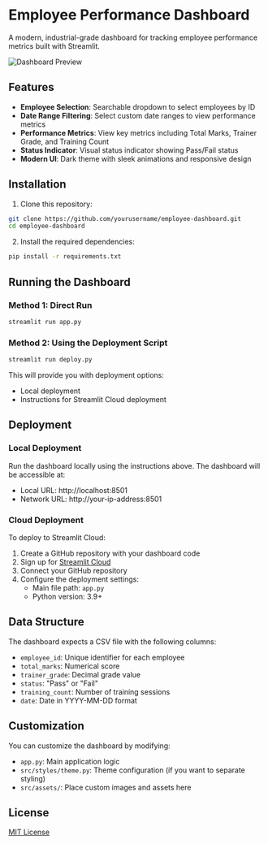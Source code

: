 # Employee Performance Dashboard

A modern, industrial-grade dashboard for tracking employee performance metrics built with Streamlit.

![Dashboard Preview](https://i.imgur.com/example.png)

## Features

- **Employee Selection**: Searchable dropdown to select employees by ID
- **Date Range Filtering**: Select custom date ranges to view performance metrics
- **Performance Metrics**: View key metrics including Total Marks, Trainer Grade, and Training Count
- **Status Indicator**: Visual status indicator showing Pass/Fail status
- **Modern UI**: Dark theme with sleek animations and responsive design

## Installation

1. Clone this repository:
```bash
git clone https://github.com/yourusername/employee-dashboard.git
cd employee-dashboard
```

2. Install the required dependencies:
```bash
pip install -r requirements.txt
```

## Running the Dashboard

### Method 1: Direct Run

```bash
streamlit run app.py
```

### Method 2: Using the Deployment Script

```bash
streamlit run deploy.py
```

This will provide you with deployment options:
- Local deployment
- Instructions for Streamlit Cloud deployment

## Deployment

### Local Deployment

Run the dashboard locally using the instructions above. The dashboard will be accessible at:
- Local URL: http://localhost:8501
- Network URL: http://your-ip-address:8501

### Cloud Deployment

To deploy to Streamlit Cloud:

1. Create a GitHub repository with your dashboard code
2. Sign up for [Streamlit Cloud](https://streamlit.io/cloud)
3. Connect your GitHub repository
4. Configure the deployment settings:
   - Main file path: `app.py`
   - Python version: 3.9+

## Data Structure

The dashboard expects a CSV file with the following columns:
- `employee_id`: Unique identifier for each employee
- `total_marks`: Numerical score
- `trainer_grade`: Decimal grade value
- `status`: "Pass" or "Fail"
- `training_count`: Number of training sessions
- `date`: Date in YYYY-MM-DD format

## Customization

You can customize the dashboard by modifying:
- `app.py`: Main application logic
- `src/styles/theme.py`: Theme configuration (if you want to separate styling)
- `src/assets/`: Place custom images and assets here

## License

[MIT License](LICENSE)
